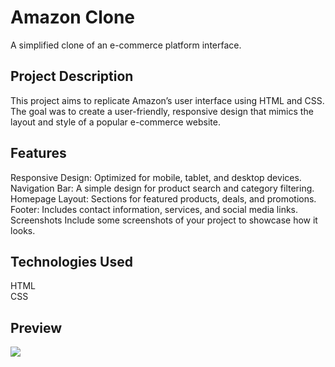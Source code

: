 <h1>Amazon Clone</h1>
A simplified clone of an e-commerce platform interface.

<h2>Project Description</h2>
This project aims to replicate Amazon’s user interface using HTML and CSS. The goal was to create a user-friendly, responsive design that mimics the layout and style of a popular e-commerce website.

<h2>Features</h2>
Responsive Design: Optimized for mobile, tablet, and desktop devices.
Navigation Bar: A simple design for product search and category filtering.
Homepage Layout: Sections for featured products, deals, and promotions.
Footer: Includes contact information, services, and social media links.
Screenshots
Include some screenshots of your project to showcase how it looks.

<h2>Technologies Used</h2>
HTML
<br>
CSS


<h2>Preview</h2>

![][def]

[def]: amazon.gif
